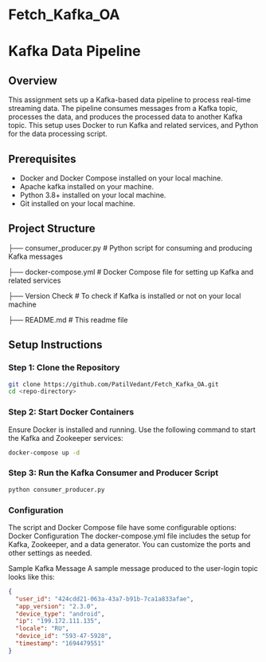 # Fetch_Kafka_OA

# Kafka Data Pipeline

## Overview

This assignment sets up a Kafka-based data pipeline to process real-time streaming data. The pipeline consumes messages from a Kafka topic, processes the data, and produces the processed data to another Kafka topic. This setup uses Docker to run Kafka and related services, and Python for the data processing script.

## Prerequisites

- Docker and Docker Compose installed on your local machine.
- Apache kafka installed on your machine.
- Python 3.8+ installed on your local machine.
- Git installed on your local machine.

## Project Structure

├── consumer_producer.py # Python script for consuming and producing Kafka messages

├── docker-compose.yml # Docker Compose file for setting up Kafka and related services

├── Version Check # To check if Kafka is installed or not on your local machine

├── README.md # This readme file


## Setup Instructions

### Step 1: Clone the Repository

```bash
git clone https://github.com/PatilVedant/Fetch_Kafka_OA.git
cd <repo-directory>
```

### Step 2: Start Docker Containers
Ensure Docker is installed and running. Use the following command to start the Kafka and Zookeeper services:

```bash
docker-compose up -d
```

### Step 3: Run the Kafka Consumer and Producer Script
```bash
python consumer_producer.py
```

### Configuration
The script and Docker Compose file have some configurable options:
Docker Configuration
The docker-compose.yml file includes the setup for Kafka, Zookeeper, and a data generator. You can customize the ports and other settings as needed.

Sample Kafka Message
A sample message produced to the user-login topic looks like this:

```json
{
  "user_id": "424cdd21-063a-43a7-b91b-7ca1a833afae",
  "app_version": "2.3.0",
  "device_type": "android",
  "ip": "199.172.111.135",
  "locale": "RU",
  "device_id": "593-47-5928",
  "timestamp": "1694479551"
}
```




